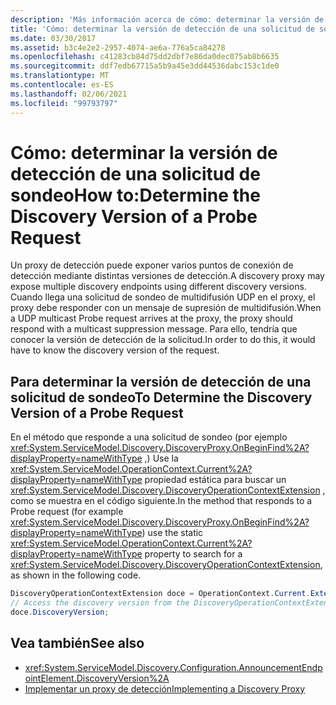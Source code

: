 ```yaml
---
description: 'Más información acerca de cómo: determinar la versión de detección de una solicitud de sondeo'
title: 'Cómo: determinar la versión de detección de una solicitud de sondeo'
ms.date: 03/30/2017
ms.assetid: b3c4e2e2-2957-4074-ae6a-776a5ca84278
ms.openlocfilehash: c41283cb84d75dd2dbf7e86da0dec075ab8b6635
ms.sourcegitcommit: ddf7edb67715a5b9a45e3dd44536dabc153c1de0
ms.translationtype: MT
ms.contentlocale: es-ES
ms.lasthandoff: 02/06/2021
ms.locfileid: "99793797"
---
```

# <a name="how-todetermine-the-discovery-version-of-a-probe-request"></a><span data-ttu-id="2deb3-103">Cómo: determinar la versión de detección de una solicitud de sondeo</span><span class="sxs-lookup"><span data-stu-id="2deb3-103">How to:Determine the Discovery Version of a Probe Request</span></span>

<span data-ttu-id="2deb3-104">Un proxy de detección puede exponer varios puntos de conexión de detección mediante distintas versiones de detección.</span><span class="sxs-lookup"><span data-stu-id="2deb3-104">A discovery proxy may expose multiple discovery endpoints using different discovery versions.</span></span> <span data-ttu-id="2deb3-105">Cuando llega una solicitud de sondeo de multidifusión UDP en el proxy, el proxy debe responder con un mensaje de supresión de multidifusión.</span><span class="sxs-lookup"><span data-stu-id="2deb3-105">When a UDP multicast Probe request arrives at the proxy, the proxy should respond with a multicast suppression message.</span></span> <span data-ttu-id="2deb3-106">Para ello, tendría que conocer la versión de detección de la solicitud.</span><span class="sxs-lookup"><span data-stu-id="2deb3-106">In order to do this, it would have to know the discovery version of the request.</span></span>

## <a name="to-determine-the-discovery-version-of-a-probe-request"></a><span data-ttu-id="2deb3-107">Para determinar la versión de detección de una solicitud de sondeo</span><span class="sxs-lookup"><span data-stu-id="2deb3-107">To Determine the Discovery Version of a Probe Request</span></span>

<span data-ttu-id="2deb3-108">En el método que responde a una solicitud de sondeo (por ejemplo <xref:System.ServiceModel.Discovery.DiscoveryProxy.OnBeginFind%2A?displayProperty=nameWithType> ,) Use la <xref:System.ServiceModel.OperationContext.Current%2A?displayProperty=nameWithType> propiedad estática para buscar un <xref:System.ServiceModel.Discovery.DiscoveryOperationContextExtension> , como se muestra en el código siguiente.</span><span class="sxs-lookup"><span data-stu-id="2deb3-108">In the method that responds to a Probe request (for example <xref:System.ServiceModel.Discovery.DiscoveryProxy.OnBeginFind%2A?displayProperty=nameWithType>) use the static <xref:System.ServiceModel.OperationContext.Current%2A?displayProperty=nameWithType> property to search for a <xref:System.ServiceModel.Discovery.DiscoveryOperationContextExtension>, as shown in the following code.</span></span>

```csharp
DiscoveryOperationContextExtension doce = OperationContext.Current.Extensions.Find<DiscoveryOperationContextExtension>();
// Access the discovery version from the DiscoveryOperationContextExtension
doce.DiscoveryVersion;
```

## <a name="see-also"></a><span data-ttu-id="2deb3-109">Vea también</span><span class="sxs-lookup"><span data-stu-id="2deb3-109">See also</span></span>

- <xref:System.ServiceModel.Discovery.Configuration.AnnouncementEndpointElement.DiscoveryVersion%2A>
- [<span data-ttu-id="2deb3-110">Implementar un proxy de detección</span><span class="sxs-lookup"><span data-stu-id="2deb3-110">Implementing a Discovery Proxy</span></span>](implementing-a-discovery-proxy.md)
